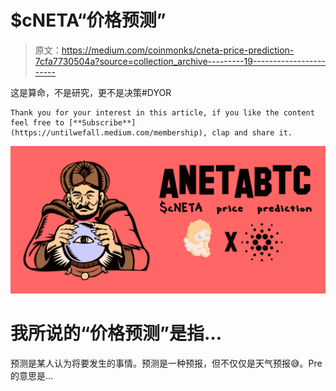# $cNETA“价格预测”

> 原文：<https://medium.com/coinmonks/cneta-price-prediction-7cfa7730504a?source=collection_archive---------19----------------------->

这是算命，不是研究，更不是决策#DYOR

```
Thank you for your interest in this article, if you like the content feel free to [**Subscribe**](https://untilwefall.medium.com/membership), clap and share it.
```

![](img/ed8817a698a08db1d47c78dbee11df19.png)

# 我所说的“价格预测”是指…

预测是某人认为将要发生的事情。预测是一种预报，但不仅仅是天气预报😅。Pre 的意思是…